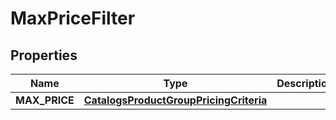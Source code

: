 
# MaxPriceFilter

## Properties
Name | Type | Description | Notes
------------ | ------------- | ------------- | -------------
**MAX_PRICE** | [**CatalogsProductGroupPricingCriteria**](.md) |  | 



